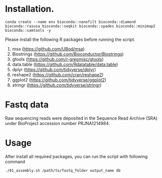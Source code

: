 # Installation.

``` 
conda create --name env bioconda::nanofilt bioconda::diamond bioconda::rasusa bioconda::seqkit bioconda::spades bioconda::minimap2 bioconda::samtools -y
```

Please install the following R packages before running the script.
1. msa (https://github.com/UBod/msa)
2. Biostrings (https://github.com/Bioconductor/Biostrings)
3. gtools (https://github.com/r-gregmisc/gtools)
4. data.table (https://github.com/Rdatatable/data.table)
5. dplyr (https://github.com/tidyverse/dplyr)
6. reshape2 (https://github.com/cran/reshape2)
7. ggplot2 (https://github.com/tidyverse/ggplot2)
8. stringr (https://github.com/tidyverse/stringr)

# Fastq data
Raw sequencing reads were deposited in the Sequence Read Archive (SRA) under BioProject accession number PRJNA1214984.

# Usage
After install all required packages, you can run the script with following command

```
./01_assembly.sh /path/to/fastq_folder output_name db
```
